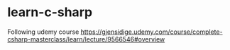 # learn-c-sharp
Following udemy course https://gjensidige.udemy.com/course/complete-csharp-masterclass/learn/lecture/9566546#overview
